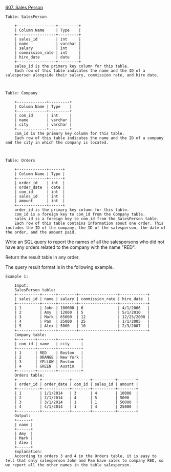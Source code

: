 <a href='https://leetcode.com/problems/sales-person'>607. Sales Person</a>


	Table: SalesPerson

		+-----------------+---------+
		| Column Name     | Type    |
		+-----------------+---------+
		| sales_id        | int     |
		| name            | varchar |
		| salary          | int     |
		| commission_rate | int     |
		| hire_date       | date    |
		+-----------------+---------+
		sales_id is the primary key column for this table.
		Each row of this table indicates the name and the ID of a salesperson alongside their salary, commission rate, and hire date.

 

	Table: Company

		+-------------+---------+
		| Column Name | Type    |
		+-------------+---------+
		| com_id      | int     |
		| name        | varchar |
		| city        | varchar |
		+-------------+---------+
		com_id is the primary key column for this table.
		Each row of this table indicates the name and the ID of a company and the city in which the company is located.

 

	Table: Orders

		+-------------+------+
		| Column Name | Type |
		+-------------+------+
		| order_id    | int  |
		| order_date  | date |
		| com_id      | int  |
		| sales_id    | int  |
		| amount      | int  |
		+-------------+------+
		order_id is the primary key column for this table.
		com_id is a foreign key to com_id from the Company table.
		sales_id is a foreign key to com_id from the SalesPerson table.
		Each row of this table contains information about one order. This includes the ID of the company, the ID of the salesperson, the date of the order, and the amount paid.

 

Write an SQL query to report the names of all the salespersons who did not have any orders related to the company with the name "RED".

Return the result table in any order.

The query result format is in the following example.

 

	Example 1:

		Input: 
		SalesPerson table:
		+----------+------+--------+-----------------+------------+
		| sales_id | name | salary | commission_rate | hire_date  |
		+----------+------+--------+-----------------+------------+
		| 1        | John | 100000 | 6               | 4/1/2006   |
		| 2        | Amy  | 12000  | 5               | 5/1/2010   |
		| 3        | Mark | 65000  | 12              | 12/25/2008 |
		| 4        | Pam  | 25000  | 25              | 1/1/2005   |
		| 5        | Alex | 5000   | 10              | 2/3/2007   |
		+----------+------+--------+-----------------+------------+
		Company table:
		+--------+--------+----------+
		| com_id | name   | city     |
		+--------+--------+----------+
		| 1      | RED    | Boston   |
		| 2      | ORANGE | New York |
		| 3      | YELLOW | Boston   |
		| 4      | GREEN  | Austin   |
		+--------+--------+----------+
		Orders table:
		+----------+------------+--------+----------+--------+
		| order_id | order_date | com_id | sales_id | amount |
		+----------+------------+--------+----------+--------+
		| 1        | 1/1/2014   | 3      | 4        | 10000  |
		| 2        | 2/1/2014   | 4      | 5        | 5000   |
		| 3        | 3/1/2014   | 1      | 1        | 50000  |
		| 4        | 4/1/2014   | 1      | 4        | 25000  |
		+----------+------------+--------+----------+--------+
		Output: 
		+------+
		| name |
		+------+
		| Amy  |
		| Mark |
		| Alex |
		+------+
		Explanation: 
		According to orders 3 and 4 in the Orders table, it is easy to tell that only salesperson John and Pam have sales to company RED, so we report all the other names in the table salesperson.

